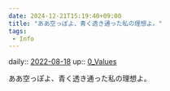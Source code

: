```yaml
---
date: 2024-12-21T15:19:40+09:00
title: "ああ空っぽよ、青く透き通った私の理想よ。"
tags:
 - Info
---
```


daily:: [2022-08-18](Daily_Note/2022-08-18.md)
up:: [0_Values](../Bar/Novel/Nacaria/0_Values.md)

ああ空っぽよ、青く透き通った私の理想よ。